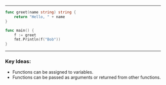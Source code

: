 
---

```go
func greet(name string) string {
	return "Hello, " + name
}

func main() {
	f := greet
	fmt.Println(f("Bob"))
}
```

---
### Key Ideas:

- Functions can be assigned to variables.
- Functions can be passed as arguments or returned from other functions.